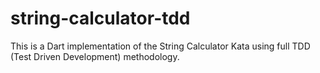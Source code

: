 # string-calculator-tdd
This is a Dart implementation of the String Calculator Kata using full TDD (Test Driven Development) methodology.
